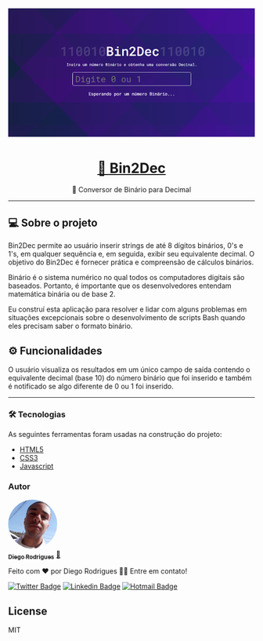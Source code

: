 <h1 align="center">
    <img alt="Bin2Dec" title="#Bin2Dec" src="/images/project.png" />
</h1>

<h1 align="center">
    <a href="diegosfc100.github.io/bin2dec/">🔗 Bin2Dec</a>
</h1>

<p align="center">🚀 Conversor de Binário para Decimal </p>
<hr>

## 💻 Sobre o projeto

Bin2Dec permite ao usuário inserir strings de até 8 dígitos binários, 0's e 1's, em qualquer sequência e, em seguida, exibir seu equivalente decimal. O objetivo do Bin2Dec é fornecer prática e compreensão de cálculos binários.

Binário é o sistema numérico no qual todos os computadores digitais são baseados. 
Portanto, é importante que os desenvolvedores entendam matemática binária ou de base 2.

Eu construí esta aplicação para resolver e lidar com alguns problemas em situações excepcionais sobre o desenvolvimento de scripts Bash quando eles precisam saber o formato binário.

## ⚙️ Funcionalidades

O usuário visualiza os resultados em um único campo de saída contendo o equivalente decimal (base 10) do número binário que foi inserido e também é notificado se algo diferente de 0 ou 1 foi inserido.
<hr>

### 🛠 Tecnologias

As seguintes ferramentas foram usadas na construção do projeto:

- [HTML5](https://expo.io/)
- [CSS3](https://nodejs.org/en/)
- [Javascript](https://pt-br.reactjs.org/)


### Autor

<a href="https://linkedin.com/in/dgorodrigues7">
 <img style="border-radius: 50%;" src="/images/id.jpg" width="100px;" alt=""/>
 <br />
 <sub><b>Diego Rodrigues</b></sub></a> <a href="https://linkedin.com/in/dgorodrigues7" title="Contato">🚀</a>


Feito com ❤️ por Diego Rodrigues 👋🏽 Entre em contato!

[![Twitter Badge](https://img.shields.io/badge/@dgo__rodrigues7-1ca0f1?style=flat-square&labelColor=1ca0f1&logo=twitter&logoColor=white&link=https://twitter.com/tgmarinho)](https://twitter.com/dgo_rodrigues7) [![Linkedin Badge](https://img.shields.io/badge/Diego_Rodrigues-blue?style=flat-square&logo=Linkedin&logoColor=white&link=https://www.linkedin.com/in/tgmarinho/)](https://www.linkedin.com/in/dgorodrigues7/) 
[![Hotmail Badge](https://img.shields.io/badge/-diego.sfc100@hotmail.com-0078D4?style=flat-square&logo=microsoft-outlook&logoColor=white&link=mailto:diego.sfc100@hotmail.com)](mailto:diego.sfc100@hotmail.com)

## License

MIT




